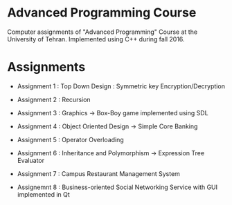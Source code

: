 Advanced Programming Course
===========================

Computer assignments of "Advanced Programming" Course at the University of
Tehran. Implemented using C++ during fall 2016.

Assignments
===========

-   Assignment 1 : Top Down Design : Symmetric key Encryption/Decryption

-   Assignment 2 : Recursion

-   Assignment 3 : Graphics -\> Box-Boy game implemented using SDL

-   Assignment 4 : Object Oriented Design -\> Simple Core Banking

-   Assignment 5 : Operator Overloading

-   Assignment 6 : Inheritance and Polymorphism -\> Expression Tree Evaluator

-   Assignment 7 : Campus Restaurant Management System

-   Assignemnt 8 : Business-oriented Social Networking Service with GUI
    implemented in Qt
